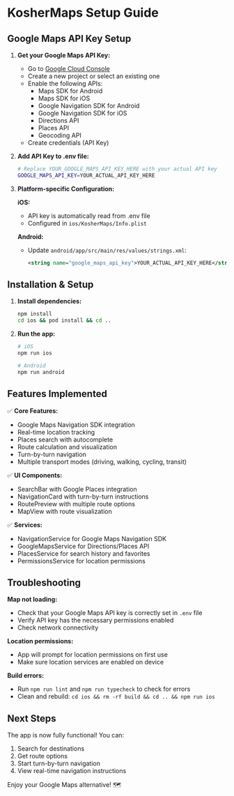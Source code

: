 # KosherMaps Setup Guide

## Google Maps API Key Setup

1. **Get your Google Maps API Key:**
   - Go to [Google Cloud Console](https://console.cloud.google.com/apis/credentials)
   - Create a new project or select an existing one
   - Enable the following APIs:
     - Maps SDK for Android
     - Maps SDK for iOS
     - Google Navigation SDK for Android
     - Google Navigation SDK for iOS
     - Directions API
     - Places API
     - Geocoding API
   - Create credentials (API Key)

2. **Add API Key to .env file:**
   ```bash
   # Replace YOUR_GOOGLE_MAPS_API_KEY_HERE with your actual API key
   GOOGLE_MAPS_API_KEY=YOUR_ACTUAL_API_KEY_HERE
   ```

3. **Platform-specific Configuration:**

   **iOS:**
   - API key is automatically read from .env file
   - Configured in `ios/KosherMaps/Info.plist`

   **Android:**
   - Update `android/app/src/main/res/values/strings.xml`:
     ```xml
     <string name="google_maps_api_key">YOUR_ACTUAL_API_KEY_HERE</string>
     ```

## Installation & Setup

1. **Install dependencies:**
   ```bash
   npm install
   cd ios && pod install && cd ..
   ```

2. **Run the app:**
   ```bash
   # iOS
   npm run ios

   # Android
   npm run android
   ```

## Features Implemented

✅ **Core Features:**
- Google Maps Navigation SDK integration
- Real-time location tracking
- Places search with autocomplete
- Route calculation and visualization
- Turn-by-turn navigation
- Multiple transport modes (driving, walking, cycling, transit)

✅ **UI Components:**
- SearchBar with Google Places integration
- NavigationCard with turn-by-turn instructions
- RoutePreview with multiple route options
- MapView with route visualization

✅ **Services:**
- NavigationService for Google Maps Navigation SDK
- GoogleMapsService for Directions/Places API
- PlacesService for search history and favorites
- PermissionsService for location permissions

## Troubleshooting

**Map not loading:**
- Check that your Google Maps API key is correctly set in `.env` file
- Verify API key has the necessary permissions enabled
- Check network connectivity

**Location permissions:**
- App will prompt for location permissions on first use
- Make sure location services are enabled on device

**Build errors:**
- Run `npm run lint` and `npm run typecheck` to check for errors
- Clean and rebuild: `cd ios && rm -rf build && cd .. && npm run ios`

## Next Steps

The app is now fully functional! You can:
1. Search for destinations
2. Get route options
3. Start turn-by-turn navigation
4. View real-time navigation instructions

Enjoy your Google Maps alternative! 🗺️